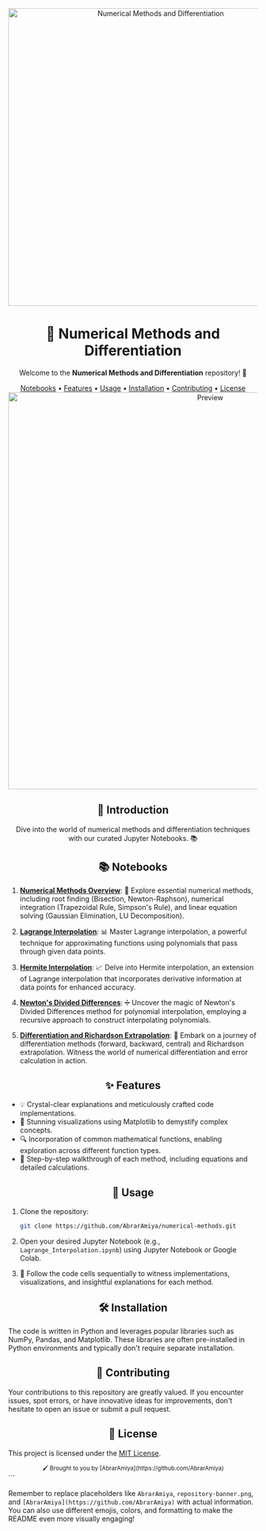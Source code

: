 
<div align="center">
  <img src="repository-banner.png" alt="Numerical Methods and Differentiation" width="600">
</div>

<h1 align="center">🔢 Numerical Methods and Differentiation</h1>

<p align="center">
  Welcome to the <strong>Numerical Methods and Differentiation</strong> repository! 🚀
</p>

<div align="center">
  <a href="#notebooks">Notebooks</a> •
  <a href="#features">Features</a> •
  <a href="#usage">Usage</a> •
  <a href="#installation">Installation</a> •
  <a href="#contributing">Contributing</a> •
  <a href="#license">License</a>
</div>

<div align="center">
  <img src="preview.png" alt="Preview" width="800">
</div>

<h2 align="center">🌟 Introduction</h2>

<p align="center">
  Dive into the world of numerical methods and differentiation techniques with our curated Jupyter Notebooks. 📚
</p>

<h2 align="center">📚 Notebooks</h2>

1. [**Numerical Methods Overview**](Numerical_Methods_Overview.ipynb): 🧮 Explore essential numerical methods, including root finding (Bisection, Newton-Raphson), numerical integration (Trapezoidal Rule, Simpson's Rule), and linear equation solving (Gaussian Elimination, LU Decomposition).

2. [**Lagrange Interpolation**](Lagrange_Interpolation.ipynb): 📊 Master Lagrange interpolation, a powerful technique for approximating functions using polynomials that pass through given data points.

3. [**Hermite Interpolation**](Hermite_Interpolation.ipynb): 📈 Delve into Hermite interpolation, an extension of Lagrange interpolation that incorporates derivative information at data points for enhanced accuracy.

4. [**Newton's Divided Differences**](Newtons_Divided_Differences.ipynb): ➗ Uncover the magic of Newton's Divided Differences method for polynomial interpolation, employing a recursive approach to construct interpolating polynomials.

5. [**Differentiation and Richardson Extrapolation**](Differentiation_and_Richardson_Extrapolation.ipynb): 📐 Embark on a journey of differentiation methods (forward, backward, central) and Richardson extrapolation. Witness the world of numerical differentiation and error calculation in action.

<h2 align="center">✨ Features</h2>

- 💡 Crystal-clear explanations and meticulously crafted code implementations.
- 🎨 Stunning visualizations using Matplotlib to demystify complex concepts.
- 🔍 Incorporation of common mathematical functions, enabling exploration across different function types.
- 👣 Step-by-step walkthrough of each method, including equations and detailed calculations.

<h2 align="center">🚀 Usage</h2>

1. Clone the repository:

   ```bash
   git clone https://github.com/AbrarAmiya/numerical-methods.git
   ```

2. Open your desired Jupyter Notebook (e.g., `Lagrange_Interpolation.ipynb`) using Jupyter Notebook or Google Colab.

3. 🚀 Follow the code cells sequentially to witness implementations, visualizations, and insightful explanations for each method.

<h2 align="center">🛠 Installation</h2>

The code is written in Python and leverages popular libraries such as NumPy, Pandas, and Matplotlib. These libraries are often pre-installed in Python environments and typically don't require separate installation.

<h2 align="center">🤝 Contributing</h2>

Your contributions to this repository are greatly valued. If you encounter issues, spot errors, or have innovative ideas for improvements, don't hesitate to open an issue or submit a pull request.

<h2 align="center">📄 License</h2>

This project is licensed under the [MIT License](LICENSE).

<div align="center">
  <sub>🖌️ Brought to you by [AbrarAmiya](https://github.com/AbrarAmiya)</sub>
</div>
```

Remember to replace placeholders like `AbrarAmiya`, `repository-banner.png`, and `[AbrarAmiya](https://github.com/AbrarAmiya)` with actual information. You can also use different emojis, colors, and formatting to make the README even more visually engaging!
